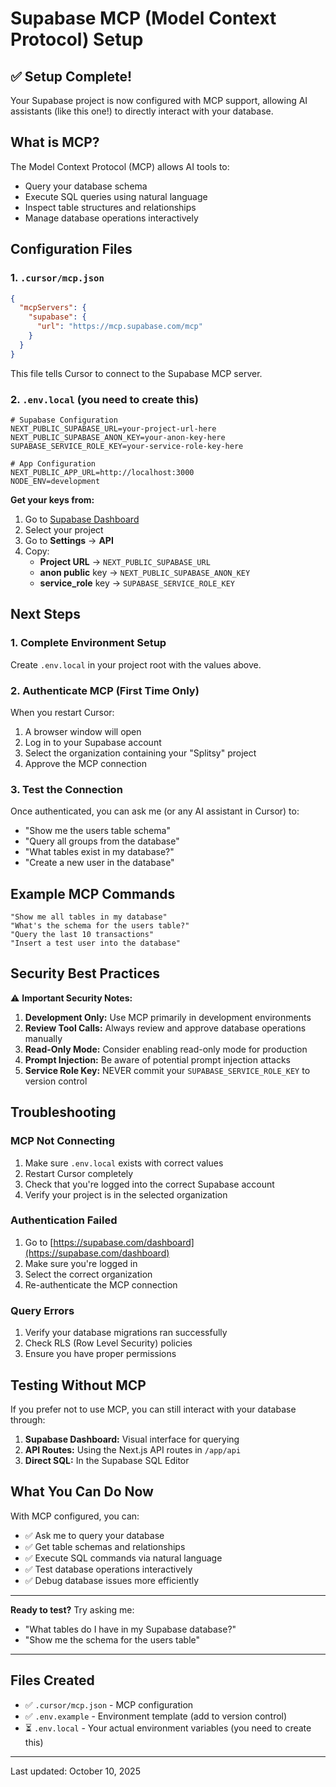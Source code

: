 # Supabase MCP (Model Context Protocol) Setup

## ✅ Setup Complete!

Your Supabase project is now configured with MCP support, allowing AI assistants (like this one!) to directly interact with your database.

## What is MCP?

The Model Context Protocol (MCP) allows AI tools to:
- Query your database schema
- Execute SQL queries using natural language
- Inspect table structures and relationships
- Manage database operations interactively

## Configuration Files

### 1. `.cursor/mcp.json`
```json
{
  "mcpServers": {
    "supabase": {
      "url": "https://mcp.supabase.com/mcp"
    }
  }
}
```

This file tells Cursor to connect to the Supabase MCP server.

### 2. `.env.local` (you need to create this)
```env
# Supabase Configuration
NEXT_PUBLIC_SUPABASE_URL=your-project-url-here
NEXT_PUBLIC_SUPABASE_ANON_KEY=your-anon-key-here
SUPABASE_SERVICE_ROLE_KEY=your-service-role-key-here

# App Configuration
NEXT_PUBLIC_APP_URL=http://localhost:3000
NODE_ENV=development
```

**Get your keys from:**
1. Go to [Supabase Dashboard](https://supabase.com/dashboard)
2. Select your project
3. Go to **Settings** → **API**
4. Copy:
   - **Project URL** → `NEXT_PUBLIC_SUPABASE_URL`
   - **anon public** key → `NEXT_PUBLIC_SUPABASE_ANON_KEY`
   - **service_role** key → `SUPABASE_SERVICE_ROLE_KEY`

## Next Steps

### 1. Complete Environment Setup
Create `.env.local` in your project root with the values above.

### 2. Authenticate MCP (First Time Only)
When you restart Cursor:
1. A browser window will open
2. Log in to your Supabase account
3. Select the organization containing your "Splitsy" project
4. Approve the MCP connection

### 3. Test the Connection
Once authenticated, you can ask me (or any AI assistant in Cursor) to:
- "Show me the users table schema"
- "Query all groups from the database"
- "What tables exist in my database?"
- "Create a new user in the database"

## Example MCP Commands

```
"Show me all tables in my database"
"What's the schema for the users table?"
"Query the last 10 transactions"
"Insert a test user into the database"
```

## Security Best Practices

⚠️ **Important Security Notes:**

1. **Development Only:** Use MCP primarily in development environments
2. **Review Tool Calls:** Always review and approve database operations manually
3. **Read-Only Mode:** Consider enabling read-only mode for production
4. **Prompt Injection:** Be aware of potential prompt injection attacks
5. **Service Role Key:** NEVER commit your `SUPABASE_SERVICE_ROLE_KEY` to version control

## Troubleshooting

### MCP Not Connecting
1. Make sure `.env.local` exists with correct values
2. Restart Cursor completely
3. Check that you're logged into the correct Supabase account
4. Verify your project is in the selected organization

### Authentication Failed
1. Go to [https://supabase.com/dashboard](https://supabase.com/dashboard)
2. Make sure you're logged in
3. Select the correct organization
4. Re-authenticate the MCP connection

### Query Errors
1. Verify your database migrations ran successfully
2. Check RLS (Row Level Security) policies
3. Ensure you have proper permissions

## Testing Without MCP

If you prefer not to use MCP, you can still interact with your database through:

1. **Supabase Dashboard:** Visual interface for querying
2. **API Routes:** Using the Next.js API routes in `/app/api`
3. **Direct SQL:** In the Supabase SQL Editor

## What You Can Do Now

With MCP configured, you can:
- ✅ Ask me to query your database
- ✅ Get table schemas and relationships
- ✅ Execute SQL commands via natural language
- ✅ Test database operations interactively
- ✅ Debug database issues more efficiently

---

**Ready to test?** Try asking me:
- "What tables do I have in my Supabase database?"
- "Show me the schema for the users table"

---

## Files Created

- ✅ `.cursor/mcp.json` - MCP configuration
- ✅ `.env.example` - Environment template (add to version control)
- ⏳ `.env.local` - Your actual environment variables (you need to create this)

---

Last updated: October 10, 2025











